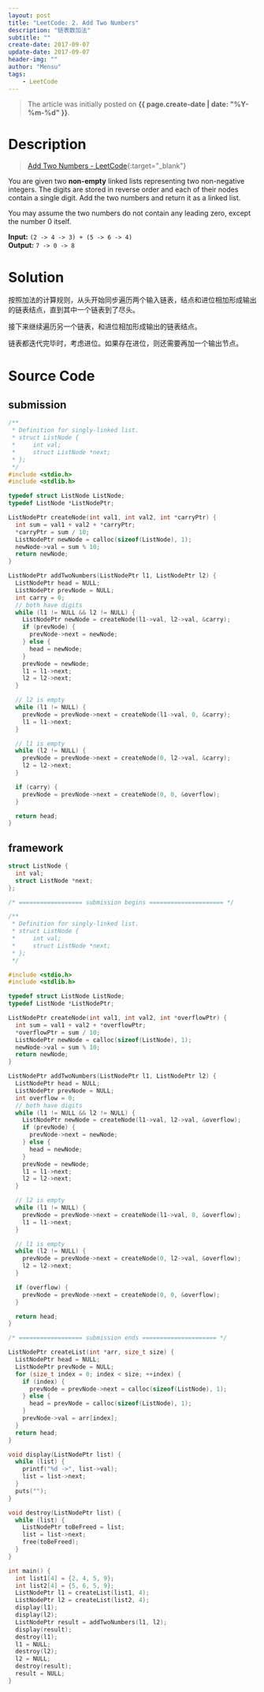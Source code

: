 ```yaml
---
layout: post
title: "LeetCode: 2. Add Two Numbers"
description: "链表数加法"
subtitle: ""
create-date: 2017-09-07
update-date: 2017-09-07
header-img: ""
author: "Mensu"
tags:
    - LeetCode
---
```


> The article was initially posted on **{{ page.create-date | date: "%Y-%m-%d" }}**.


# Description

> [Add Two Numbers - LeetCode](https://leetcode.com/problems/add-two-numbers/description/){:target="_blank"}

You are given two **non-empty** linked lists representing two non-negative integers. The digits are stored in reverse order and each of their nodes contain a single digit. Add the two numbers and return it as a linked list.

You may assume the two numbers do not contain any leading zero, except the number 0 itself.

**Input:** `` (2 -> 4 -> 3) + (5 -> 6 -> 4) ``  
**Output:** `` 7 -> 0 -> 8 ``


# Solution

按照加法的计算规则，从头开始同步遍历两个输入链表，结点和进位相加形成输出的链表结点，直到其中一个链表到了尽头。

接下来继续遍历另一个链表，和进位相加形成输出的链表结点。

链表都迭代完毕时，考虑进位。如果存在进位，则还需要再加一个输出节点。

# Source Code

## submission
```c
/**
 * Definition for singly-linked list.
 * struct ListNode {
 *     int val;
 *     struct ListNode *next;
 * };
 */
#include <stdio.h>
#include <stdlib.h>

typedef struct ListNode ListNode;
typedef ListNode *ListNodePtr;

ListNodePtr createNode(int val1, int val2, int *carryPtr) {
  int sum = val1 + val2 + *carryPtr;
  *carryPtr = sum / 10;
  ListNodePtr newNode = calloc(sizeof(ListNode), 1);
  newNode->val = sum % 10;
  return newNode;
}

ListNodePtr addTwoNumbers(ListNodePtr l1, ListNodePtr l2) {
  ListNodePtr head = NULL;
  ListNodePtr prevNode = NULL;
  int carry = 0;
  // both have digits
  while (l1 != NULL && l2 != NULL) {
    ListNodePtr newNode = createNode(l1->val, l2->val, &carry);
    if (prevNode) {
      prevNode->next = newNode;
    } else {
      head = newNode;
    }
    prevNode = newNode;
    l1 = l1->next;
    l2 = l2->next;
  }

  // l2 is empty
  while (l1 != NULL) {
    prevNode = prevNode->next = createNode(l1->val, 0, &carry);
    l1 = l1->next;
  }

  // l1 is empty
  while (l2 != NULL) {
    prevNode = prevNode->next = createNode(0, l2->val, &carry);
    l2 = l2->next;
  }

  if (carry) {
    prevNode = prevNode->next = createNode(0, 0, &overflow);
  }

  return head;
}

```

## framework

```c
struct ListNode {
  int val;
  struct ListNode *next;
};

/* ================== submission begins ===================== */

/**
 * Definition for singly-linked list.
 * struct ListNode {
 *     int val;
 *     struct ListNode *next;
 * };
 */

#include <stdio.h>
#include <stdlib.h>

typedef struct ListNode ListNode;
typedef ListNode *ListNodePtr;

ListNodePtr createNode(int val1, int val2, int *overflowPtr) {
  int sum = val1 + val2 + *overflowPtr;
  *overflowPtr = sum / 10;
  ListNodePtr newNode = calloc(sizeof(ListNode), 1);
  newNode->val = sum % 10;
  return newNode;
}

ListNodePtr addTwoNumbers(ListNodePtr l1, ListNodePtr l2) {
  ListNodePtr head = NULL;
  ListNodePtr prevNode = NULL;
  int overflow = 0;
  // both have digits
  while (l1 != NULL && l2 != NULL) {
    ListNodePtr newNode = createNode(l1->val, l2->val, &overflow);
    if (prevNode) {
      prevNode->next = newNode;
    } else {
      head = newNode;
    }
    prevNode = newNode;
    l1 = l1->next;
    l2 = l2->next;
  }

  // l2 is empty
  while (l1 != NULL) {
    prevNode = prevNode->next = createNode(l1->val, 0, &overflow);
    l1 = l1->next;
  }

  // l1 is empty
  while (l2 != NULL) {
    prevNode = prevNode->next = createNode(0, l2->val, &overflow);
    l2 = l2->next;
  }

  if (overflow) {
    prevNode = prevNode->next = createNode(0, 0, &overflow);
  }

  return head;
}

/* ================== submission ends ===================== */

ListNodePtr createList(int *arr, size_t size) {
  ListNodePtr head = NULL;
  ListNodePtr prevNode = NULL;
  for (size_t index = 0; index < size; ++index) {
    if (index) {
      prevNode = prevNode->next = calloc(sizeof(ListNode), 1);
    } else {
      head = prevNode = calloc(sizeof(ListNode), 1);
    }
    prevNode->val = arr[index];
  }
  return head;
}

void display(ListNodePtr list) {
  while (list) {
    printf("%d ->", list->val);
    list = list->next;
  }
  puts("");
}

void destroy(ListNodePtr list) {
  while (list) {
    ListNodePtr toBeFreed = list;
    list = list->next;
    free(toBeFreed);
  }
}

int main() {
  int list1[4] = {2, 4, 5, 9};
  int list2[4] = {5, 6, 5, 9};
  ListNodePtr l1 = createList(list1, 4);
  ListNodePtr l2 = createList(list2, 4);
  display(l1);
  display(l2);
  ListNodePtr result = addTwoNumbers(l1, l2);
  display(result);
  destroy(l1);
  l1 = NULL;
  destroy(l2);
  l2 = NULL;
  destroy(result);
  result = NULL;
}

```
